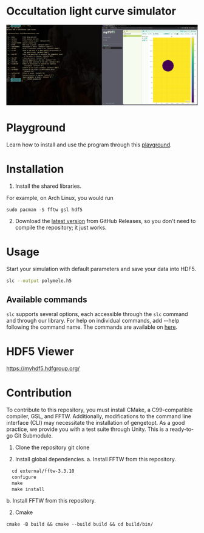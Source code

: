 # Occultation light curve simulator

![Generate light curves and save it with HDF5](./assets/generate-light-curves-and-save-it-with-hdf5.png)

# Playground
Learn how to install and use the program through this [playground](https://colab.research.google.com/drive/1GCPLfTBvZLvwUEgk9O1yfWWH1MQAXUHs?usp=sharing).

# Installation
1. Install the shared libraries.

For example, on Arch Linux, you would run
```
sudo pacman -S fftw gsl hdf5
```

2. Download the [latest version](https://github.com/sanchezcarlosjr/occultation_light_curves/releases/latest/download/slc) from GitHub Releases, so you don't need to compile the repository; it just works.

# Usage
Start your simulation with default parameters and save your data into HDF5.

```bash
slc --output polymele.h5
```

## Available commands
```slc``` supports several options, each accessible through the ```slc``` command and through our library. For help on individual commands, add --help following the command name. The commands are available on [here](./cli/cli.ggo).


# HDF5 Viewer
https://myhdf5.hdfgroup.org/


# Contribution
To contribute to this repository, you must install CMake, a C99-compatible compiler, GSL, and FFTW. Additionally, modifications to the command line interface (CLI) may necessitate the installation of gengetopt.
As a good practice, we provide you with a test suite through Unity. This is a ready-to-go Git Submodule.

1. Clone the repository
git clone 

2. Install global dependencies. 
a. Install FFTW from this repository.
```
  cd external/fftw-3.3.10
  configure
  make
  make install
```

b. Install FFTW from this repository.

2. Cmake
```
cmake -B build && cmake --build build && cd build/bin/
```

